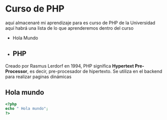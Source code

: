 # Curso de PHP
aquí almacenaré mi aprendizaje para es curso de PHP de la Universidad
aquí habrá una lista de lo que aprenderemos dentro del curso
* Hola Mundo 
* ## PHP
Creado por Rasmus Lerdorf en 1994, PHP significa **Hypertext Pre-Processor**, es decir, pre-procesador de hipertexto.
Se utiliza en el backend para realizar paginas dinámicas
## Hola mundo
```php
<?php
echo " Hola mundo";
?>
```
 